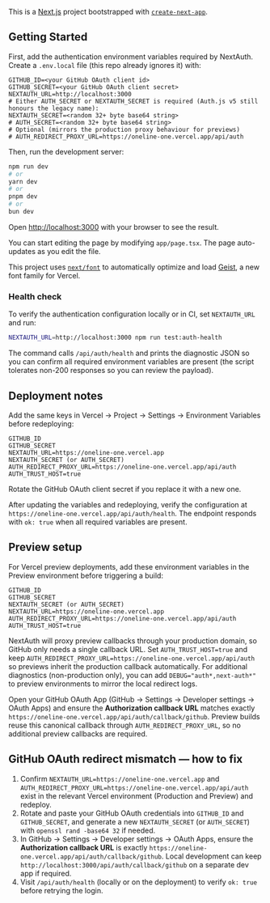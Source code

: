 This is a [Next.js](https://nextjs.org) project bootstrapped with [`create-next-app`](https://nextjs.org/docs/app/api-reference/cli/create-next-app).

## Getting Started

First, add the authentication environment variables required by NextAuth. Create a `.env.local` file (this repo already ignores it) with:

```
GITHUB_ID=<your GitHub OAuth client id>
GITHUB_SECRET=<your GitHub OAuth client secret>
NEXTAUTH_URL=http://localhost:3000
# Either AUTH_SECRET or NEXTAUTH_SECRET is required (Auth.js v5 still honours the legacy name):
NEXTAUTH_SECRET=<random 32+ byte base64 string>
# AUTH_SECRET=<random 32+ byte base64 string>
# Optional (mirrors the production proxy behaviour for previews)
# AUTH_REDIRECT_PROXY_URL=https://oneline-one.vercel.app/api/auth
```

Then, run the development server:

```bash
npm run dev
# or
yarn dev
# or
pnpm dev
# or
bun dev
```

Open [http://localhost:3000](http://localhost:3000) with your browser to see the result.

You can start editing the page by modifying `app/page.tsx`. The page auto-updates as you edit the file.

This project uses [`next/font`](https://nextjs.org/docs/app/building-your-application/optimizing/fonts) to automatically optimize and load [Geist](https://vercel.com/font), a new font family for Vercel.

### Health check

To verify the authentication configuration locally or in CI, set `NEXTAUTH_URL` and run:

```bash
NEXTAUTH_URL=http://localhost:3000 npm run test:auth-health
```

The command calls `/api/auth/health` and prints the diagnostic JSON so you can confirm all required environment variables are present (the script tolerates non-200 responses so you can review the payload).

## Deployment notes

Add the same keys in Vercel → Project → Settings → Environment Variables before redeploying:

```
GITHUB_ID
GITHUB_SECRET
NEXTAUTH_URL=https://oneline-one.vercel.app
NEXTAUTH_SECRET (or AUTH_SECRET)
AUTH_REDIRECT_PROXY_URL=https://oneline-one.vercel.app/api/auth
AUTH_TRUST_HOST=true
```

Rotate the GitHub OAuth client secret if you replace it with a new one.

After updating the variables and redeploying, verify the configuration at `https://oneline-one.vercel.app/api/auth/health`. The endpoint responds with `ok: true` when all required variables are present.

## Preview setup

For Vercel preview deployments, add these environment variables in the Preview environment before triggering a build:

```
GITHUB_ID
GITHUB_SECRET
NEXTAUTH_SECRET (or AUTH_SECRET)
NEXTAUTH_URL=https://oneline-one.vercel.app
AUTH_REDIRECT_PROXY_URL=https://oneline-one.vercel.app/api/auth
AUTH_TRUST_HOST=true
```

NextAuth will proxy preview callbacks through your production domain, so GitHub only needs a single callback URL. Set `AUTH_TRUST_HOST=true` and keep `AUTH_REDIRECT_PROXY_URL=https://oneline-one.vercel.app/api/auth` so previews inherit the production callback automatically. For additional diagnostics (non-production only), you can add `DEBUG="auth*,next-auth*"` to preview environments to mirror the local redirect logs.

Open your GitHub OAuth App (GitHub → Settings → Developer settings → OAuth Apps) and ensure the **Authorization callback URL** matches exactly `https://oneline-one.vercel.app/api/auth/callback/github`. Preview builds reuse this canonical callback through `AUTH_REDIRECT_PROXY_URL`, so no additional preview callbacks are required.

## GitHub OAuth redirect mismatch — how to fix

1. Confirm `NEXTAUTH_URL=https://oneline-one.vercel.app` and `AUTH_REDIRECT_PROXY_URL=https://oneline-one.vercel.app/api/auth` exist in the relevant Vercel environment (Production and Preview) and redeploy.
2. Rotate and paste your GitHub OAuth credentials into `GITHUB_ID` and `GITHUB_SECRET`, and generate a new `NEXTAUTH_SECRET` (or `AUTH_SECRET`) with `openssl rand -base64 32` if needed.
3. In GitHub → Settings → Developer settings → OAuth Apps, ensure the **Authorization callback URL** is exactly `https://oneline-one.vercel.app/api/auth/callback/github`. Local development can keep `http://localhost:3000/api/auth/callback/github` on a separate dev app if required.
4. Visit `/api/auth/health` (locally or on the deployment) to verify `ok: true` before retrying the login.
